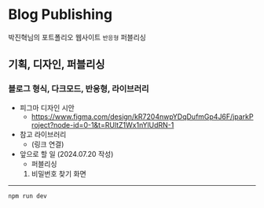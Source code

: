 # Blog Publishing

박진혁님의 포트폴리오 웹사이트 `반응형` 퍼블리싱

## 기획, 디자인, 퍼블리싱

### 블로그 형식, 다크모드, 반응형, 라이브러리

- 피그마 디자인 시안
  - https://www.figma.com/design/kR7204nwpYDqDufmGp4J6F/jparkProject?node-id=0-1&t=RUltZ1Wx1nYlUdRN-1
- 참고 라이브러리
  - (링크 연결)
- 앞으로 할 일 (2024.07.20 작성)
  - 퍼블리싱
  1. 비밀번호 찾기 화면

---

```
npm run dev
```

